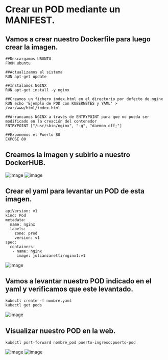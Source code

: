 # Crear un POD mediante un MANIFEST.
## Vamos a crear nuestro Dockerfile para luego crear la imagen.
```
##Descargamos UBUNTU
FROM ubuntu

##Actualizamos el sistema
RUN apt-get update

##Instalamos NGINX
RUN apt-get install -y nginx

##Creamos un fichero index.html en el directorio por defecto de nginx
RUN echo 'Ejemplo de POD con KUBERNETES y YAML' > /var/www/html/index.html

##Arrancamos NGINX a través de ENTRYPOINT para que no pueda ser modificado en la creación del contenedor
ENTRYPOINT ["/usr/sbin/nginx", "-g", "daemon off;"]

##Exponemos el Puerto 80
EXPOSE 80
```

## Creamos la imagen y subirlo a nuestro DockerHUB.
![image](https://github.com/user-attachments/assets/0bcf7dfb-4e1a-4152-93b4-2e6a1ae4a940)
![image](https://github.com/user-attachments/assets/47b13c1a-a42f-454a-98c9-bd39ad41f6b9)

## Crear el yaml para levantar un POD de esta imagen.
```
apiVersion: v1
kind: Pod
metadata:
  name: nginx
  labels:
    zone: prod
    version: v1
spec:
  containers:
   - name: nginx   
     image: julianzanetti/nginx1:v1
```
![image](https://github.com/user-attachments/assets/b9f7ac84-fac8-4954-a452-bc241cf76a9c)

## Vamos a levantar nuestro POD indicado en el yaml y verificamos que este levantado.
```
kubectl create -f nombre.yaml
kubectl get pods
```
![image](https://github.com/user-attachments/assets/4e7b92e3-f146-48d5-9660-1f01e9b9fc02)

## Visualizar nuestro POD en la web.
```
kubectl port-forward nombre_pod puerto-ingreso:puerto-pod
```
![image](https://github.com/user-attachments/assets/86482313-0d42-48b9-911f-9c9f741ddcc7)
![image](https://github.com/user-attachments/assets/f01f6b93-a9ae-483e-ae41-09b9f700757e)


